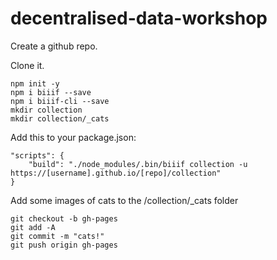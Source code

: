 # decentralised-data-workshop

Create a github repo.

Clone it.

    npm init -y
    npm i biiif --save
    npm i biiif-cli --save
    mkdir collection
    mkdir collection/_cats

Add this to your package.json:

```
"scripts": {
    "build": "./node_modules/.bin/biiif collection -u https://[username].github.io/[repo]/collection"
}
```

Add some images of cats to the /collection/_cats folder

    git checkout -b gh-pages
    git add -A
    git commit -m "cats!"
    git push origin gh-pages

